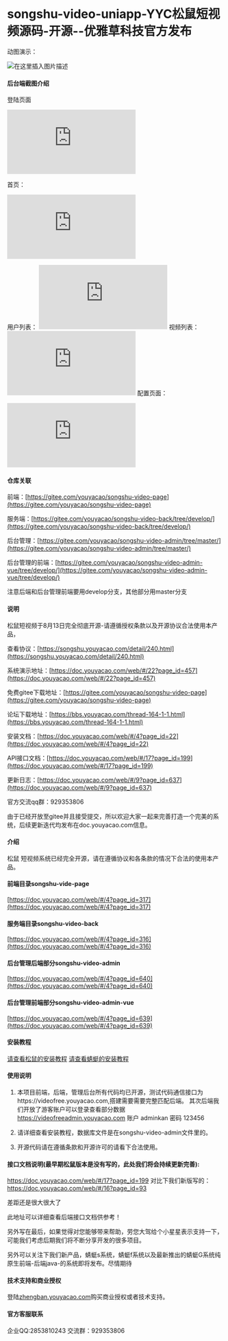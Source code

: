# songshu-video-uniapp-YYC松鼠短视频源码-开源--优雅草科技官方发布


动图演示：

![在这里插入图片描述](https://img-blog.csdnimg.cn/img_convert/b14108056bdd6e96cfb16cae54976a0e.gif#pic_center)


#### 后台端截图介绍


登陆页面

![](https://doc.youyacao.com/server/index.php?s=/api/attachment/visitFile/sign/8f83164100310889021b7e3b4c82f5ea)




首页：

![](https://doc.youyacao.com/server/index.php?s=/api/attachment/visitFile/sign/48dd0f1ce02f9df6a3c16b65a1babc5e)

用户列表：
![](https://doc.youyacao.com/server/index.php?s=/api/attachment/visitFile/sign/b9c8775858b36885dba823c376808850)
视频列表：
![](https://doc.youyacao.com/server/index.php?s=/api/attachment/visitFile/sign/2e26384dfbc3ca2cce34244509d6e83c)
配置页面：

![](https://doc.youyacao.com/server/index.php?s=/api/attachment/visitFile/sign/4dcc0bc00f14b9d4f352f5dcccff23df)


#### 仓库关联
前端：[https://gitee.com/youyacao/songshu-video-page](https://gitee.com/youyacao/songshu-video-page)

服务端：[https://gitee.com/youyacao/songshu-video-back/tree/develop/](https://gitee.com/youyacao/songshu-video-back/tree/develop/)

后台管理：[https://gitee.com/youyacao/songshu-video-admin/tree/master/](https://gitee.com/youyacao/songshu-video-admin/tree/master/)

后台管理的前端：[https://gitee.com/youyacao/songshu-video-admin-vue/tree/develop/](https://gitee.com/youyacao/songshu-video-admin-vue/tree/develop/)



注意后端和后台管理前端要用develop分支，其他部分用master分支



#### 说明


松鼠短视频于8月13日完全彻底开源-请遵循授权条款以及开源协议合法使用本产品，



查看协议：[https://songshu.youyacao.com/detail/240.html](https://songshu.youyacao.com/detail/240.html)

系统演示地址：[https://doc.youyacao.com/web/#/22?page_id=457](https://doc.youyacao.com/web/#/22?page_id=457)

免费gitee下载地址：[https://gitee.com/youyacao/songshu-video-page](https://gitee.com/youyacao/songshu-video-page)

论坛下载地址：[https://bbs.youyacao.com/thread-164-1-1.html](https://bbs.youyacao.com/thread-164-1-1.html)

安装文档：[https://doc.youyacao.com/web/#/4?page_id=22](https://doc.youyacao.com/web/#/4?page_id=22)

API接口文档：[https://doc.youyacao.com/web/#/17?page_id=199](https://doc.youyacao.com/web/#/17?page_id=199)

更新日志：[https://doc.youyacao.com/web/#/9?page_id=637](https://doc.youyacao.com/web/#/9?page_id=637)

官方交流qq群：929353806

由于已经开放至gitee并且接受提交，所以欢迎大家一起来完善打造一个完美的系统，后续更新迭代均发布在doc.youyacao.com信息。


#### 介绍
松鼠 短视频系统已经完全开源，请在遵循协议和各条款的情况下合法的使用本产品。

#### 前端目录songshu-vide-page
[https://doc.youyacao.com/web/#/4?page_id=317](https://doc.youyacao.com/web/#/4?page_id=317)

#### 服务端目录songshu-video-back
[https://doc.youyacao.com/web/#/4?page_id=316](https://doc.youyacao.com/web/#/4?page_id=316)
#### 后台管理后端部分songshu-video-admin

[https://doc.youyacao.com/web/#/4?page_id=640](https://doc.youyacao.com/web/#/4?page_id=640)
#### 后台管理前端部分songshu-video-admin-vue
[https://doc.youyacao.com/web/#/4?page_id=639](https://doc.youyacao.com/web/#/4?page_id=639)


#### 安装教程

[请查看松鼠的安装教程](https://doc.youyacao.com/web/#/4?page_id=22)
[请查看蜻蜓的安装教程](https://doc.youyacao.com/web/#/8?page_id=51)

#### 使用说明

1.  本项目前端，后端，管理后台所有代码均已开源，测试代码通信接口为https://videofree.youyacao.com,搭建需要需要完整匹配后端。
其次后端我们开放了游客账户可以登录查看部分数据
https://videofreeadmin.youyacao.com
账户 adminkan  密码 123456

2.  请详细查看安装教程，数据库文件是在songshu-video-admin文件里的。
3.  开源代码请在遵循条款和开源许可的请看下合法使用。


#### 接口文档说明(最早期松鼠版本是没有写的，此处我们将会持续更新完善):

https://doc.youyacao.com/web/#/17?page_id=199
对比下我们新版写的：
https://doc.youyacao.com/web/#/16?page_id=93
 
 
差距还是很大很大了

此地址可以详细查看后端接口文档供参考！

另外写在最后，如果觉得对您能够带来帮助，劳您大驾给个小星星表示支持一下，可能我们考虑后期我们将不断分享开发的很多项目。

另外可以关注下我们新产品，蜻蜓s系统，蜻蜓f系统以及最新推出的蜻蜓G系统纯原生前端-后端java-的系统即将发布。尽情期待


#### 技术支持和商业授权

登陆[zhengban.youyacao.com](https://zhengban.youyacao.com)购买商业授权或者技术支持。

#### 官方客服联系

企业QQ:2853810243  交流群：929353806
